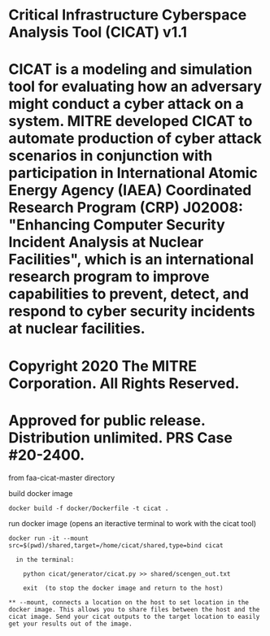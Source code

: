 # Critical Infrastructure Cyberspace Analysis Tool (CICAT) v1.1
# CICAT is a modeling and simulation tool for evaluating how an adversary might conduct a cyber attack on a system. MITRE developed CICAT to automate production of cyber attack scenarios in conjunction with participation in International Atomic Energy Agency (IAEA) Coordinated Research Program (CRP) J02008: "Enhancing Computer Security Incident Analysis at Nuclear Facilities", which is an international research program to improve capabilities to prevent, detect, and respond to cyber security incidents at nuclear facilities. 
# Copyright 2020 The MITRE Corporation. All Rights Reserved. 
# Approved for public release. Distribution unlimited. PRS Case #20-2400.

from faa-cicat-master directory

  build docker image

    docker build -f docker/Dockerfile -t cicat .

  run docker image (opens an iteractive terminal to work with the cicat tool)

    docker run -it --mount src=$(pwd)/shared,target=/home/cicat/shared,type=bind cicat

      in the terminal:
      
        python cicat/generator/cicat.py >> shared/scengen_out.txt

        exit  (to stop the docker image and return to the host)

    ** --mount, connects a location on the host to set location in the docker image. This allows you to share files between the host and the cicat image. Send your cicat outputs to the target location to easily get your results out of the image.

